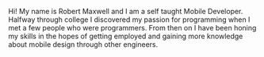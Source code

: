 Hi!
My name is Robert Maxwell and I am a self taught Mobile Developer. Halfway through 
college I discovered my passion for programming when I met a few people who were programmers.
From then on I have been honing my skills in the hopes of getting employed and gaining more 
knowledge about mobile design through other engineers. 
